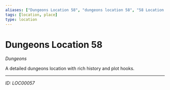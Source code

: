 ```yaml
---
aliases: ["Dungeons Location 58", "dungeons location 58", "58 Location Dungeons"]
tags: [location, place]
type: location
---
```


# Dungeons Location 58

*Dungeons*

A detailed dungeons location with rich history and plot hooks.

---
*ID: LOC00057*